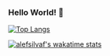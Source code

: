 ### Hello World! 👋

[![Top Langs](https://github-readme-stats.vercel.app/api/top-langs/?username=alefsilvaf&layout=compact)](https://github.com/alefsilvaf/github-readme-stats)

[![alefsilvaf's wakatime stats](https://github-readme-stats.vercel.app/api/wakatime?username=alefsilvaf)](https://github.com/alefsilvaf/github-readme-stats)




